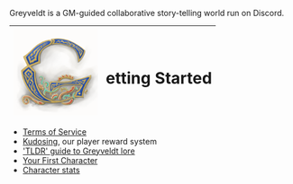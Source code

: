 Greyveldt is a GM-guided collaborative story-telling world run on Discord.

| <img src="https://github.com/Quae/greyveldt/blob/master/art/G%20cropped.png" alt="G" width="150"/> | <h1>etting Started</h1> |
| ------------- | :--- |

- [Terms of Service](tos.md)
- [Kudosing](getting_started/kudosing.md), our player reward system 
- ['TLDR' guide to Greyveldt lore ](getting_started/tldr-lore.md)
- [Your First Character](getting_started/your_first_character.md)
- [Character stats](getting_started/stats.md)
